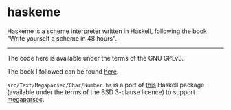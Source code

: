 # haskeme

Haskeme is a scheme interpreter written in Haskell, following the book "Write yourself a scheme in
48 hours".

---

The code here is available under the terms of the GNU GPLv3.

The book I followed can be found [here](https://en.wikibooks.org/wiki/Write_Yourself_a_Scheme_in_48_Hours).

`src/Text/Megaparsec/Char/Number.hs` is a port of
[this](https://hackage.haskell.org/package/parsec3-numbers-0.1.0)  Haskell package (available under
the terms of the BSD 3-clause licence) to support
[megaparsec](https://github.com/mrkkrp/megaparsec).
